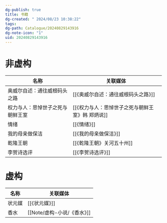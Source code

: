 ```yaml
---
dg-publish: true
title: 书籍
dg-created: " 2024/08/23 10:38:22"
tags: 
dg-path: Catalogue/20240829143916
dg-note-icon: "1"
uid: 20240829143916
---
```

# 非虚构

| 名称               | 关联媒体                        |
| ---------------- | --------------------------- |
| 奥威尔自述：通往威根码头之路   | [[《奥威尔自述：通往威根码头之路》]]        |
| 权力与人：思悼世子之死与朝鲜王室 | [[《权力与人：思悼世子之死与朝鲜王室》韩 郑炳说]] |
| 情绪               | [[《情绪》]]                    |
| 我的母亲做保洁          | [[《我的母亲做保洁》]]               |
| 乾隆王朝             | [[《乾隆王朝》关河五十州]]             |
| 李贺诗选评            | [[《李贺诗选评》]]                 |

# 虚构


| 名称  | 关联媒体      |
| --- | --------- |
| 状元媒 | [[《状元媒》]] |
| 香水  | [[Note/虚构-小说/《香水》]]  |




